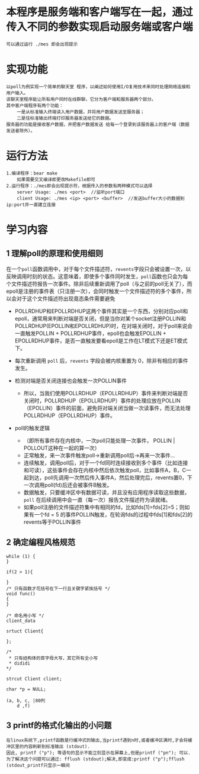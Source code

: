 # 本程序是服务端和客户端写在一起，通过传入不同的参数实现启动服务端或客户端
    可以通过运行 ./mes 即会出现提示
# 实现功能
    以poll为例实现一个简单的聊天室 程序，以阐述如何使用I/O复用技术来同时处理网络连接和用户输入。 
    该聊天室程序能让所有用户同时在线群聊，它分为客户端和服务器两个部分。
    其中客户端程序有两个功能：
        一是从标准输入终端读入用户数据，并将用户数据发送至服务器；
        二是往标准输出终端打印服务器发送给它的数据。
    服务器的功能是接收客户数据，并把客户数据发送 给每一个登录到该服务器上的客户端（数据发送者除外）。

# 运行方法
    1.编译程序：bear make
        如果需要交叉编译即更改Makefile即可
    2.运行程序：./mes即会出现提示符，根据传入的参数有两种模式可以选择
        server Usage: ./mes <port>  //监听port端口
        client Usage: ./mes <ip> <port> <buffer>  //发送buffer大小的数据到ip:port并一直建立连接

# 学习内容

## 1 理解poll的原理和使用细则
在一个`poll`函数调用中，对于每个文件描述符，`revents`字段只会被设置一次，以反映调用时刻的状态。这意味着，即使多个事件同时发生，`poll`函数也只会为每个文件描述符报告一次事件。除非后续重新调用了poll（与之前的poll无关了），而epoll是注册的事件表（只注册一次），会同时触发一个文件描述符的多个事件，所以会对于这个文件描述符出现竟态条件需要避免

- POLLRDHUP和EPOLLRDHUP这两个事件其实是一个东西，分别对应poll和epoll，通常用来判断对端是否关闭，但是当你对某个socket注册POLLIN和POLLRDHUP(EPOLLIN和EPOLLRDHUP)时，在对端关闭时，对于poll来说会一直触发POLLIN + POLLRDHUP事件，epoll也会触发EPOLLIN + EPOLLRDHUP事件，是否一直触发要看epoll是工作在LT模式下还是ET模式下。

- 每次重新调用 `poll` 后，`revents` 字段会被内核重置为 0，除非有相应的事件发生。
- 检测对端是否关闭连接也会触发一次POLLIN事件
	- 所以，当我们使用POLLRDHUP（EPOLLRDHUP）事件来判断对端是否关闭时，POLLRDHUP（EPOLLRDHUP）事件的处理应放在POLLIN（EPOLLIN）事件的前面，避免将对端关闭当做一次读事件，而无法处理POLLRDHUP（EPOLLRDHUP）事件。

- poll的触发逻辑
	- （即所有事件存在内核中，一次poll只能处理一次事件， POLLIN | POLLOUT这种在一起的算一次）
	- 正常触发，来一次事件触发poll->重新调用poll后->再来一次事件...
	- 连续触发，调用poll后，对于一个fd同时连续接收到多个事件（比如连接和可读），这些事件会存在内核中然后依次触发poll，比如事件A，B，C一起到达，poll先调用一次然后传入事件A，然后处理完后，revents置0，下一次调用poll(fd)后还会被事件B触发。
	- 数据触发，只要缓冲区中有数据可读，并且没有应用程序读取这些数据，`poll` 在后续调用中会一直（每一次）报告文件描述符为读就绪。
	- 如果poll注册的文件描述符集中有相同的fd，比如fds[1]=fds[2]=5；则如果有一个fd = 5 的事件POLLIN触发，在轮询fds的过程中fds[1]和fds[2]的revents等于POLLIN事件

        
## 2 确定编程风格规范
    while (1) {
    }

    if(2 > 1){

    }
    /* 只有函数才花括号在下一行且关键字紧挨括号 */
    void func()
    {
    }

    /* 命名用小写 */
    client_data

    srtuct Client{

    };

    /* 
     * 只有结构体的首字母大写，其它所有全小写
     * dididi
    */
    
    strcut Client client;

    char *p = NULL;

    (a, b, c, |80列
        d ,f)
## 3 printf的格式化输出的小问题
	在linux系统下,printf函数是行缓冲式的输出,当printf遇到n时,或者缓冲区满时,才会将缓冲区里的内容刷新到标准输出 (stdout).
    因此, printf ("p"); 等语句的显示不能立刻显示在屏幕上,但是printf ("pn"); 可以.
    为了解决这个问题可以通过: fflush (stdout);解决,即变成:printf ("p");fflush (stdout_printf只显示一瞬间 
